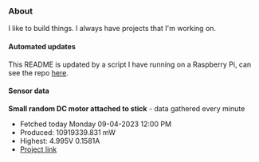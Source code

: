 ### About
I like to build things. I always have projects that I'm working on.

#### Automated updates
This README is updated by a script I have running on a Raspberry Pi, can see the repo [here](https://github.com/jdc-cunningham/raspi-git-repo-updater).

#### Sensor data


**Small random DC motor attached to stick** - data gathered every minute
- Fetched today Monday 09-04-2023 12:00 PM
- Produced: 10919339.831 mW
- Highest: 4.995V 0.1581A
- [Project link](https://github.com/jdc-cunningham/turbine-raspi)